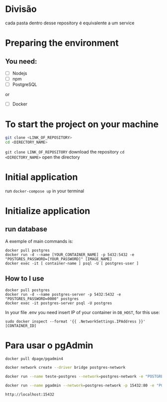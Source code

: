 # Divisão

cada pasta dentro desse repository é equivalente a um service

# Preparing the environment

## You need:

- [ ] Nodejs
- [ ] npm
- [ ] PostgreSQL

or

- [ ] Docker

# To start the project on your machine

```bash
git clone <LINK_OF_REPOSITORY>
cd <DIRECTORY_NAME>
```
`git clone LINK_OF_REPOSITORY` download the repository
`cd <DIRECTORY_NAME>` open the directory

# Initial application

run `docker-compose up` in your terminal

# Initialize application

## run database

A exemple of main commands is:

```
docker pull postgres
docker run -d --name [YOUR_CONTAINER_NAME] -p 5432:5432 -e "POSTGRES_PASSWORD=[YOUR_PASSWORD]" [IMAGE_NAME]
docker exec -it [ container-name ] psql -U [ postgres-user ]
```

## How to I use
```
docker pull postgres
docker run -d --name postgres-server -p 5432:5432 -e "POSTGRES_PASSWORD=0000" postgres
docker exec -it postgres-server psql -U postgres
```

In your file .env you need insert IP of your container in ```DB_HOST```, for this use:
```
sudo docker inspect --format '{{ .NetworkSettings.IPAddress }}' [CONTAINER_ID]
```

# Para usar o pgAdmin

```bash
docker pull dpage/pgadmin4

docker network create --driver bridge postgres-network

docker run --name teste-postgres --network=postgres-network -e "POSTGRES_PASSWORD=Postgres2018!" -p 5432:5432 -v /home/renatogroffe/Desenvolvimento/PostgreSQL:/var/lib/postgresql/data -d postgres

docker run --name pgadmin --network=postgres-network -p 15432:80 -e "PGADMIN_DEFAULT_EMAIL=josehamiltonsantosjunior@yahoo.com.br" -e "PGADMIN_DEFAULT_PASSWORD=admin" -d dpage/pgadmin4

http://localhost:15432
```

<!-- run `docker-compose up` in your terminal -->